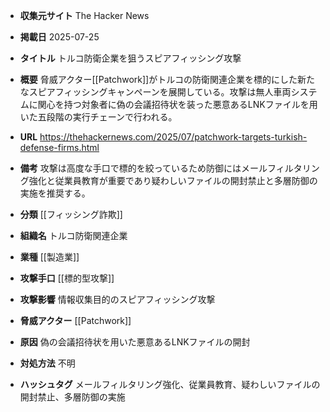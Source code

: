 - **収集元サイト**
The Hacker News

- **掲載日**
2025-07-25

- **タイトル**
トルコ防衛企業を狙うスピアフィッシング攻撃

- **概要**
脅威アクター[[Patchwork]]がトルコの防衛関連企業を標的にした新たなスピアフィッシングキャンペーンを展開している。攻撃は無人車両システムに関心を持つ対象者に偽の会議招待状を装った悪意あるLNKファイルを用いた五段階の実行チェーンで行われる。

- **URL**
https://thehackernews.com/2025/07/patchwork-targets-turkish-defense-firms.html

- **備考**
攻撃は高度な手口で標的を絞っているため防御にはメールフィルタリング強化と従業員教育が重要であり疑わしいファイルの開封禁止と多層防御の実施を推奨する。

- **分類**
[[フィッシング詐欺]]

- **組織名**
トルコ防衛関連企業

- **業種**
[[製造業]]

- **攻撃手口**
[[標的型攻撃]]

- **攻撃影響**
情報収集目的のスピアフィッシング攻撃

- **脅威アクター**
[[Patchwork]]

- **原因**
偽の会議招待状を用いた悪意あるLNKファイルの開封

- **対処方法**
不明

- **ハッシュタグ**
メールフィルタリング強化、従業員教育、疑わしいファイルの開封禁止、多層防御の実施
